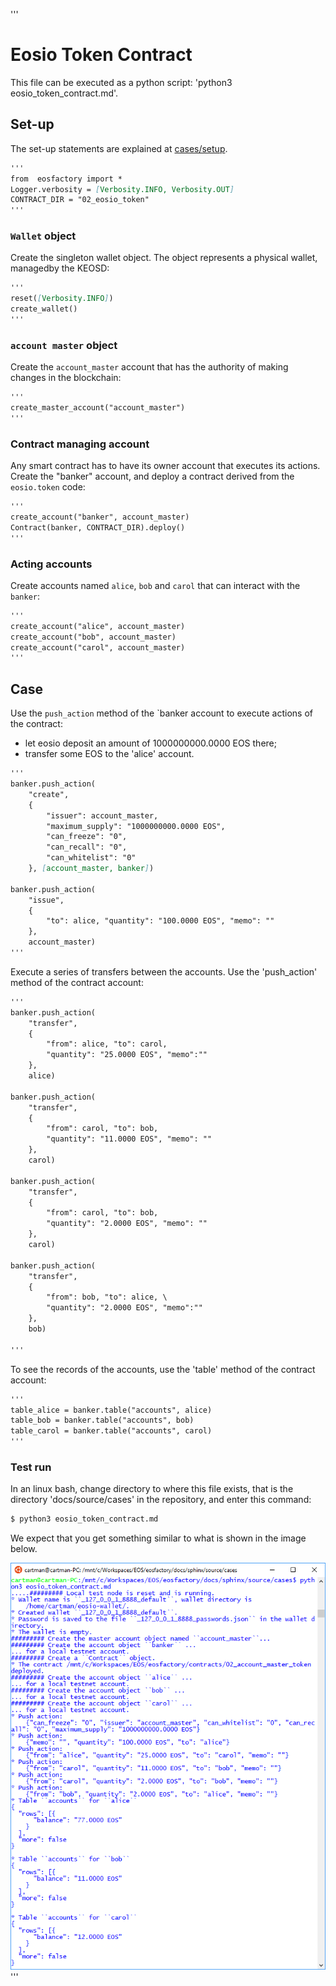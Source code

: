 '''
# Eosio Token Contract

This file can be executed as a python script: 'python3 eosio_token_contract.md'.

## Set-up

The set-up statements are explained at <a href="setup.html">cases/setup</a>.

```md
'''
from  eosfactory import *
Logger.verbosity = [Verbosity.INFO, Verbosity.OUT]
CONTRACT_DIR = "02_eosio_token"
'''
```

### `Wallet` object

Create the singleton wallet object. The object represents a physical wallet,
managedby  the KEOSD:

```md
'''
reset([Verbosity.INFO])
create_wallet()
'''
```
### `account master` object

Create the `account_master` account that has the authority of making changes in the blockchain:

```md
'''
create_master_account("account_master")
'''
```
### Contract managing account

Any smart contract has to have its owner account that executes its actions. Create the "banker" account, and deploy a contract derived from the `eosio.token` code:

```md
'''
create_account("banker", account_master)
Contract(banker, CONTRACT_DIR).deploy()
'''
```
### Acting accounts

Create accounts named `alice`, `bob` and `carol` that can interact with the `banker`:

```md
'''
create_account("alice", account_master)
create_account("bob", account_master)
create_account("carol", account_master)
'''
```

## Case

Use the `push_action` method of the `banker account to execute actions of the contract:

* let eosio deposit an amount of 1000000000.0000 EOS there;
* transfer some EOS to the 'alice' account.

```md
'''
banker.push_action(
    "create", 
    {
        "issuer": account_master,
        "maximum_supply": "1000000000.0000 EOS",
        "can_freeze": "0",
        "can_recall": "0",
        "can_whitelist": "0"
    }, [account_master, banker])

banker.push_action(
    "issue",
    {
        "to": alice, "quantity": "100.0000 EOS", "memo": ""
    },
    account_master)
'''
```

Execute a series of transfers between the accounts. Use the 'push_action' 
method of the contract account:

```md
'''
banker.push_action(
    "transfer",
    {
        "from": alice, "to": carol,
        "quantity": "25.0000 EOS", "memo":""
    },
    alice)

banker.push_action(
    "transfer",
    {
        "from": carol, "to": bob, 
        "quantity": "11.0000 EOS", "memo": ""
    },
    carol)

banker.push_action(
    "transfer",
    {
        "from": carol, "to": bob, 
        "quantity": "2.0000 EOS", "memo": ""
    },
    carol)

banker.push_action(
    "transfer",
    {
        "from": bob, "to": alice, \
        "quantity": "2.0000 EOS", "memo":""
    },
    bob)

'''
```

To see the records of the accounts, use the 'table' method of the contract
account:

```md
'''
table_alice = banker.table("accounts", alice)
table_bob = banker.table("accounts", bob)
table_carol = banker.table("accounts", carol)
'''
```

### Test run

In an linux bash, change directory to where this file exists, that is the 
directory 'docs/source/cases' in the repository, and enter this command:

```md
$ python3 eosio_token_contract.md
```

We expect that you get something similar to what is shown in the image below.

<img src="eosio_token.png" 
    onerror="this.src='../../../source/cases/eosio_token.png'" width="720px"/>
'''